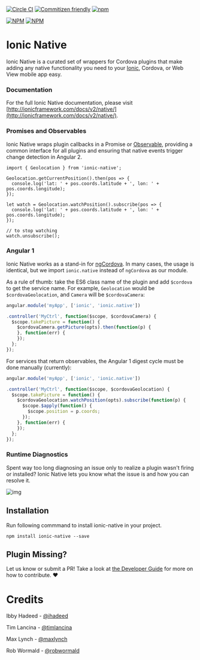 [![Circle CI](https://circleci.com/gh/ionic-team/ionic-native.svg?style=shield)](https://circleci.com/gh/ionic-team/ionic-native) [![Commitizen friendly](https://img.shields.io/badge/commitizen-friendly-brightgreen.svg)](http://commitizen.github.io/cz-cli/)
[![npm](https://img.shields.io/npm/l/express.svg)](https://www.npmjs.com/package/ionic-native)

[![NPM](https://nodei.co/npm/ionic-native.png?stars&downloads)](https://nodei.co/npm/ionic-native/)
[![NPM](https://nodei.co/npm-dl/ionic-native.png?months=6&height=2)](https://nodei.co/npm/ionic-native/)

# Ionic Native

Ionic Native is a curated set of wrappers for Cordova plugins that make adding any native functionality you need to your [Ionic](http://ionicframework.com/), Cordova, or Web View mobile app easy.

### Documentation

For the full Ionic Native documentation, please visit [http://ionicframework.com/docs/v2/native/](http://ionicframework.com/docs/v2/native/).

### Promises and Observables

Ionic Native wraps plugin callbacks in a Promise or [Observable](https://gist.github.com/staltz/868e7e9bc2a7b8c1f754), providing a common interface for all plugins and ensuring that native events trigger change detection in Angular 2.

```
import { Geolocation } from 'ionic-native';

Geolocation.getCurrentPosition().then(pos => {
  console.log('lat: ' + pos.coords.latitude + ', lon: ' + pos.coords.longitude);
});

let watch = Geolocation.watchPosition().subscribe(pos => {
  console.log('lat: ' + pos.coords.latitude + ', lon: ' + pos.coords.longitude);
});

// to stop watching
watch.unsubscribe();
```

### Angular 1

Ionic Native works as a stand-in for [ngCordova](http://ngcordova.com/). In many cases, the usage is identical, but we import `ionic.native` instead of `ngCordova` as our module.

As a rule of thumb: take the ES6 class name of the plugin and add `$cordova` to get the service name. For example, `Geolocation` would be `$cordovaGeolocation`, and `Camera` will be `$cordovaCamera`:

```javascript
angular.module('myApp', ['ionic', 'ionic.native'])

.controller('MyCtrl', function($scope, $cordovaCamera) {
  $scope.takePicture = function() {
    $cordovaCamera.getPicture(opts).then(function(p) {
    }, function(err) {
    });
  };
});
```

For services that return observables, the Angular 1 digest cycle must be done manually (currently):

```javascript
angular.module('myApp', ['ionic', 'ionic.native'])

.controller('MyCtrl', function($scope, $cordovaGeolocation) {
  $scope.takePicture = function() {
    $cordovaGeolocation.watchPosition(opts).subscribe(function(p) {
      $scope.$apply(function() {
        $scope.position = p.coords;
      });
    }, function(err) {
    });
  };
});
```

### Runtime Diagnostics

Spent way too long diagnosing an issue only to realize a plugin wasn't firing or installed? Ionic Native lets you know what the issue is and how you can resolve it.

![img](http://ionic-io-assets.s3.amazonaws.com/ionic-native-console.png)

## Installation

Run following commmand to install ionic-native in your project.
```
npm install ionic-native --save
```


## Plugin Missing?
Let us know or submit a PR! Take a look at [the Developer Guide](https://github.com/ionic-team/ionic-native/blob/master/DEVELOPER.md) for more on how to contribute. :heart:


# Credits

Ibby Hadeed - [@ihadeed](http://github.com/ihadeed)

Tim Lancina - [@timlancina](http://twitter.com/timlancina)

Max Lynch - [@maxlynch](http://twitter.com/maxlynch)

Rob Wormald - [@robwormald](https://twitter.com/robwormald)
